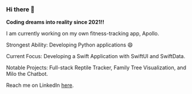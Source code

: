 ### Hi there 👋

<b>Coding dreams into reality since 2021!!</b>

I am currently working on my own fitness-tracking app, Apollo.

Strongest Ability: Developing Python applications 😄

Current Focus: Developing a Swift Application with SwiftUI and SwiftData.

Notable Projects: Full-stack Reptile Tracker, Family Tree Visualization, and Milo the Chatbot.

Reach me on LinkedIn [here](https://linkedin.com/in/maxwell-edwards20/).



